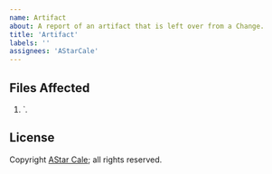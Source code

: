 ```yaml
---
name: Artifact
about: A report of an artifact that is left over from a Change.
title: 'Artifact'
labels: ''
assignees: 'AStarCale'
---
```

## Files Affected

1. `*.*

## License

Copyright [AStar Cale](https://astarcale.net); all rights reserved.
